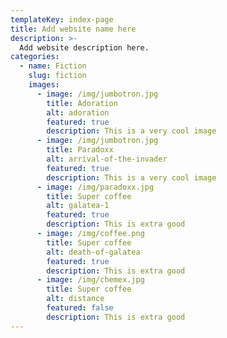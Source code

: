 ```yaml
---
templateKey: index-page
title: Add website name here
description: >-
  Add website description here.
categories:
  - name: Fiction
    slug: fiction
    images:
      - image: /img/jumbotron.jpg
        title: Adoration
        alt: adoration
        featured: true
        description: This is a very cool image
      - image: /img/jumbotron.jpg
        title: Paradoxx
        alt: arrival-of-the-invader
        featured: true
        description: This is a very cool image
      - image: /img/paradoxx.jpg
        title: Super coffee
        alt: galatea-1
        featured: true
        description: This is extra good
      - image: /img/coffee.png
        title: Super coffee
        alt: death-of-galatea
        featured: true
        description: This is extra good
      - image: /img/chemex.jpg
        title: Super coffee
        alt: distance
        featured: false
        description: This is extra good
---
```


